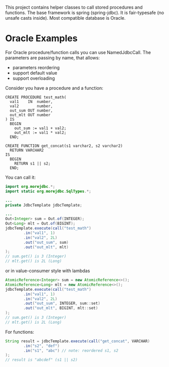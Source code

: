 This project contains helper classes to call stored procedures and functions. The base framework is spring (spring-jdbc).
It is fair-typesafe (no unsafe casts inside). Most compatible database is Oracle.

# Oracle Examples

For Oracle procedure/function calls you can use NamedJdbcCall. The parameters are passing by name, that allows:
* parameters reordering
* support default value
* support overloading

Consider you have a procedure and a function:

```oraclesqlplus
CREATE PROCEDURE test_math(
  val1    IN  number,
  val2        number,
  out_sum OUT number,
  out_mlt OUT number
) IS
  BEGIN
    out_sum := val1 + val2;
    out_mlt := val1 * val2;
  END;

CREATE FUNCTION get_concat(s1 varchar2, s2 varchar2)
  RETURN VARCHAR2
IS
  BEGIN
    RETURN s1 || s2;
  END;
```

You can call it:

```java
import org.morejdbc.*;
import static org.morejdbc.SqlTypes.*;

...
private JdbcTemplate jdbcTemplate;

...
Out<Integer> sum = Out.of(INTEGER);
Out<Long> mlt = Out.of(BIGINT);
jdbcTemplate.execute(call("test_math")
        .in("val1", 1)
        .in("val2", 2L)
        .out("out_sum", sum)
        .out("out_mlt", mlt)
);
// sum.get() is 3 (Integer)
// mlt.get() is 2L (Long)

```

or in value-consumer style with lambdas

```java
AtomicReference<Integer> sum = new AtomicReference<>();
AtomicReference<Long> mlt = new AtomicReference<>();
jdbcTemplate.execute(call("test_math")
        .in("val1", 1)
        .in("val2", 2L)
        .out("out_sum", INTEGER, sum::set)
        .out("out_mlt", BIGINT, mlt::set)
);
// sum.get() is 3 (Integer)
// mlt.get() is 2L (Long)
```

For functions:

```java
String result = jdbcTemplate.execute(call("get_concat", VARCHAR)
        .in("s2", "def")
        .in("s1", "abc") // note: reordered s1, s2
);
// result is "abcdef" (s1 || s2)
```

